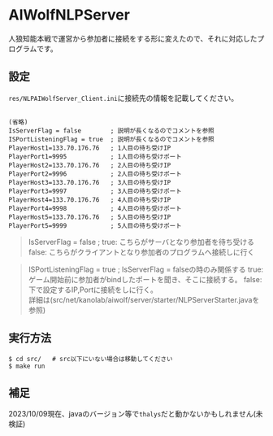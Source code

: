 # AIWolfNLPServer
人狼知能本戦で運営から参加者に接続をする形に変えたので、それに対応したプログラムです。

## 設定
`res/NLPAIWolfServer_Client.ini`に接続先の情報を記載してください。
```

(省略)
IsServerFlag = false		; 説明が長くなるのでコメントを参照
ISPortListeningFlag = true	; 説明が長くなるのでコメントを参照 
PlayerHost1=133.70.176.76	; 1人目の待ち受けIP
PlayerPort1=9995			; 1人目の待ち受けポート
PlayerHost2=133.70.176.76	; 2人目の待ち受けIP
PlayerPort2=9996			; 2人目の待ち受けポート
PlayerHost3=133.70.176.76	; 3人目の待ち受けIP
PlayerPort3=9997			; 3人目の待ち受けポート
PlayerHost4=133.70.176.76	; 4人目の待ち受けIP
PlayerPort4=9998			; 4人目の待ち受けポート
PlayerHost5=133.70.176.76	; 5人目の待ち受けIP
PlayerPort5=9999			; 5人目の待ち受けポート
```

> IsServerFlag = false		; true: こちらがサーバとなり参加者を待ち受ける	false: こちらがクライアントとなり参加者のプログラムへ接続しに行く

> ISPortListeningFlag = true	; IsServerFlag = falseの時のみ関係する  true: ゲーム開始前に参加者がbindしたポートを聞き、そこに接続する。 false: 下で設定するIP,Portに接続をしに行く。  
詳細は(src/net/kanolab/aiwolf/server/starter/NLPServerStarter.javaを参照)

## 実行方法
```
$ cd src/	# src以下にいない場合は移動してください
$ make run
```

## 補足
2023/10/09現在、javaのバージョン等で`thalys`だと動かないかもしれません(未検証)
